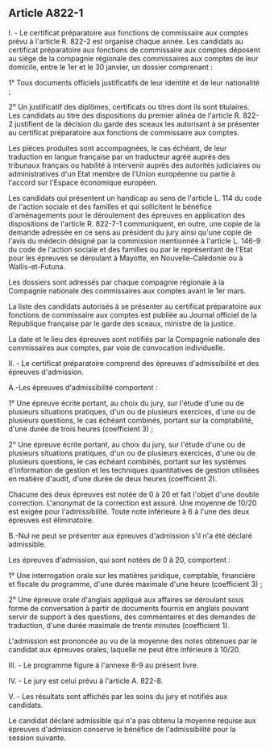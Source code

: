 Article A822-1
----
I. - Le certificat préparatoire aux fonctions de commissaire aux comptes prévu à
l'article R. 822-2 est organisé chaque année. Les candidats au certificat
préparatoire aux fonctions de commissaire aux comptes déposent au siège de la
compagnie régionale des commissaires aux comptes de leur domicile, entre le 1er
et le 30 janvier, un dossier comprenant :

1° Tous documents officiels justificatifs de leur identité et de leur
nationalité ;

2° Un justificatif des diplômes, certificats ou titres dont ils sont titulaires.
Les candidats au titre des dispositions du premier alinéa de l'article R. 822-2
justifient de la décision du garde des sceaux les autorisant à se présenter au
certificat préparatoire aux fonctions de commissaire aux comptes.

Les pièces produites sont accompagnées, le cas échéant, de leur traduction en
langue française par un traducteur agréé auprès des tribunaux français ou
habilité à intervenir auprès des autorités judiciaires ou administratives d'un
Etat membre de l'Union européenne ou partie à l'accord sur l'Espace économique
européen.

Les candidats qui présentent un handicap au sens de l'article L. 114 du code de
l'action sociale et des familles et qui sollicitent le bénéfice d'aménagements
pour le déroulement des épreuves en application des dispositions de l'article R.
822-7-1 communiquent, en outre, une copie de la demande adressée en ce sens au
président du jury ainsi qu'une copie de l'avis du médecin désigné par la
commission mentionnée à l'article L. 146-9 du code de l'action sociale et des
familles ou par le représentant de l'Etat pour les épreuves se déroulant à
Mayotte, en Nouvelle-Calédonie ou à Wallis-et-Futuna.

Les dossiers sont adressés par chaque compagnie régionale à la Compagnie
nationale des commissaires aux comptes avant le 1er mars.

La liste des candidats autorisés à se présenter au certificat préparatoire aux
fonctions de commissaire aux comptes est publiée au Journal officiel de la
République française par le garde des sceaux, ministre de la justice.

La date et le lieu des épreuves sont notifiés par la Compagnie nationale des
commissaires aux comptes, par voie de convocation individuelle.

II. - Le certificat préparatoire comprend des épreuves d'admissibilité et des
épreuves d'admission.

A.-Les épreuves d'admissibilité comportent :

1° Une épreuve écrite portant, au choix du jury, sur l'étude d'une ou de
plusieurs situations pratiques, d'un ou de plusieurs exercices, d'une ou de
plusieurs questions, le cas échéant combinés, portant sur la comptabilité, d'une
durée de trois heures (coefficient 3) ;

2° Une épreuve écrite portant, au choix du jury, sur l'étude d'une ou de
plusieurs situations pratiques, d'un ou de plusieurs exercices, d'une ou de
plusieurs questions, le cas échéant combinés, portant sur les systèmes
d'information de gestion et les techniques quantitatives de gestion utilisées en
matière d'audit, d'une durée de deux heures (coefficient 2).

Chacune des deux épreuves est notée de 0 à 20 et fait l'objet d'une double
correction. L'anonymat de la correction est assuré. Une moyenne de 10/20 est
exigée pour l'admissibilité. Toute note inférieure à 6 à l'une des deux épreuves
est éliminatoire.

B.-Nul ne peut se présenter aux épreuves d'admission s'il n'a été déclaré
admissible.

Les épreuves d'admission, qui sont notées de 0 à 20, comportent :

1° Une interrogation orale sur les matières juridique, comptable, financière et
fiscale du programme, d'une durée maximale d'une heure (coefficient 3) ;

2° Une épreuve orale d'anglais appliqué aux affaires se déroulant sous forme de
conversation à partir de documents fournis en anglais pouvant servir de support
à des questions, des commentaires et des demandes de traduction, d'une durée
maximale de trente minutes (coefficient 1).

L'admission est prononcée au vu de la moyenne des notes obtenues par le candidat
aux épreuves orales, laquelle ne peut être inférieure à 10/20.

III. - Le programme figure à l'annexe 8-9 au présent livre.

IV. - Le jury est celui prévu à l'article A. 822-8.

V. - Les résultats sont affichés par les soins du jury et notifiés aux
candidats.

Le candidat déclaré admissible qui n'a pas obtenu la moyenne requise aux
épreuves d'admission conserve le bénéfice de l'admissibilité pour la session
suivante.
